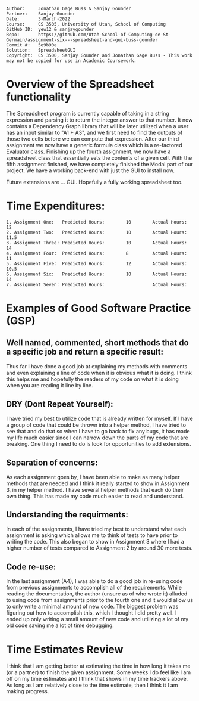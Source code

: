```
Author:     Jonathan Gage Buss & Sanjay Gounder
Partner:    Sanjay Gounder
Date:       3-March-2022
Course:     CS 3505, University of Utah, School of Computing
GitHub ID:  yew12 & sanjaygounder
Repo:       https://github.com/Utah-School-of-Computing-de-St-Germain/assignment-six---spreadsheet-and-gui-buss-gounder
Commit #:   5e9b90e 
Solution:   SpreadsheetGUI
Copyright:  CS 3500, Sanjay Gounder and Jonathan Gage Buss - This work may not be copied for use in Academic Coursework.
```

# Overview of the Spreadsheet functionality

The Spreadsheet program is currently capable of taking in a string expression and parsing it to return
the integer answer to that number. It now contains a Dependency Graph library that will be later utilized
when a user has an input similar to "A1 + A3", and we first need to find the outputs of those two cells before
we can compute that expression. After our third assignment we now have a generic formula class which is a re-factored
Evaluator class. Finishing up the fourth assignment, we now have a spreadsheet class that essentially sets 
the contents of a given cell. With the fifth assignment finished, we have completely finished the Modal part of our project. 
We have a working back-end with just the GUI to install now. 

Future extensions are ... GUI. Hopefully a fully working spreadsheet too.

# Time Expenditures:

    1. Assignment One:   Predicted Hours:        10        Actual Hours:       12
    2. Assignment Two:   Predicted Hours:        10        Actual Hours:       11.5 
    3. Assignment Three: Predicted Hours:        10        Actual Hours:       14 
    4. Assignment Four:  Predicted Hours:        8         Actual Hours:       11 
    5. Assignment Five:  Predicted Hours:        12        Actual Hours:       10.5 
    6. Assignment Six:   Predicted Hours:        10        Actual Hours:       14 
    7. Assignment Seven: Predicted Hours:                  Actual Hours:     


# Examples of Good Software Practice (GSP)

## Well named, commented, short methods that do a specific job and return a specific result:
Thus far I have done a good job at explaining my methods with comments and even explaining a line of code when it is 
obvious what it is doing. I think this helps me and hopefully the readers of my code on what it is doing when you are reading
it line by line. 

## DRY (Dont Repeat Yourself):
I have tried my best to utilize code that is already written for myself. If I have a group of code that could be thrown into
a helper method, I have tried to see that and do that so when I have to go back to fix any bugs, it has made my life much easier
since I can narrow down the parts of my code that are breaking. One thing I need to do is look for opportunities to add extensions. 

## Separation of concerns:
As each assignment goes by, I have been able to make as many helper methods that are needed and I think it really started 
to show in Assignment 3, in my helper method. I have several helper methods that each do their own thing. This has made my code
much easier to read and understand. 

## Understanding the requirments:
In each of the assignments, I have tried my best to understand what each assignment is asking which allows me to think of 
tests to have prior to writing the code. This also began to show in Assignment 3 where I had a higher number of tests compared 
to Assignment 2 by around 30 more tests. 

## Code re-use:
In the last assignment (A4), I was able to do a good job in re-using code from previous assignments to accomplish all of the 
requirements. While reading the documentation, the author (unsure as of who wrote it) alluded to using code from assignments 
prior to the fourth one and it would allow us to only write a minimal amount of new code. The biggest problem was figuring out 
how to accomplish this, which I thought I did pretty well. I ended up only writing a small amount of new code and utilizing 
a lot of my old code saving me a lot of time debugging. 

# Time Estimates Review

I think that I am getting better at estimating the time in how long it takes me (or a partner) to finish the given assignment.
Some weeks I do feel like I am off on my time estimates and I think that shows in my time trackers above. As long as I am relatively 
close to the time estimate, then I think it I am making progress. 

